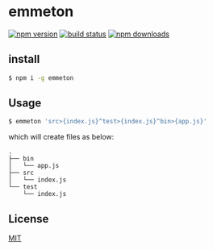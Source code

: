 # emmeton

[![npm version](https://badge.fury.io/js/emmeton.png)](https://badge.fury.io/js/emmeton)
[![build status](https://travis-ci.org/jasonHzq/emmeton.svg)](https://travis-ci.org/jasonHzq/emmeton)
[![npm downloads](https://img.shields.io/npm/dt/emmeton.svg?style=flat-square)](https://www.npmjs.com/package/emmeton)

## install

```sh
$ npm i -g emmeton
```

## Usage

```sh
$ emmeton 'src>{index.js}^test>{index.js}^bin>{app.js}'
```

which will create files as below:

```
.
├── bin
│   └── app.js
├── src
│   └── index.js
└── test
    └── index.js
```

## License

[MIT](http://opensource.org/licenses/MIT)
